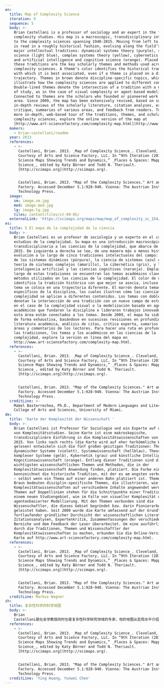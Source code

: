 ```yaml
---
en:
  title: Map of Complexity Science
  iteration: 9
  sequence: 5
  body: >-
    Brian Castellani is a professor of sociology and an expert in the field of
    complexity studies. His map is a macroscopic, transdisciplinary introduction
    to the complexity sciences spanning 1940-2015. Moving from left to right, it
    is read in a roughly historical fashion, evolving along the field’s five
    major intellectual traditions: dynamical systems theory (purple), systems
    science (light blue), complex systems theory (yellow), cybernetics (grey),
    and artificial intelligence and cognitive science (orange). Placed along
    these traditions are the key scholarly themes and methods used across the
    complexity sciences. A theme’s color identifies the historical tradition
    with which it is best associated, even if a theme is placed on a different
    trajectory. Themes in brown denote discipline-specific topics, which
    illustrate how the complexity sciences are applied to different content.
    Double-lined themes denote the intersection of a tradition with a new field
    of study, as in the case of visual complexity or agent-based modeling.
    Connected to themes are the scholars who founded or pioneered work in that
    area. Since 2009, the map has been extensively revised, based on successive,
    in-depth reviews of the scholarly literature, citation analyses, expert
    critique, summaries of various areas, and feedback from readers. To take a
    more in-depth, web-based tour of the traditions, themes, and scholars in the
    complexity sciences, explore the online version of the map at
    [http://www.art-sciencefactory.com/complexity-map.html](http://www.art-sciencefactory.com/complexity-map.html).
  makers:
    - brian-castellani/readme
  year: 2013
  references:
    - >-
      Castellani, Brian. 2013. _Map of Complexity Science_. Cleveland, OH.
      Courtesy of Arts and Science Factory, LLC. In “9th Iteration (2013):
      Science Maps Showing Trends and Dynamics,” _Places & Spaces: Mapping
      Science_, edited by Katy Börner and Todd N. Theriault.
      [http://scimaps.org](http://scimaps.org).


      Castellani, Brian. 2013. "Map of the Complexity Sciences." Art and Science
      Factory. Accessed December 5.1:928-940. Vienna: The Austrian Institute of
      Technology Press.
  image:
    sm: image.sm.jpg
    med: image.med.jpg
    lg: image.lg.jpg
    tiles: content/tiles/it-09-05/
  externalLink: 'https://scimaps.org/maps/map/map_of_complexity_sc_154/detail'
es:
  title: 5 El mapa de la complejidad de la ciencia
  body: >-
    Brian Castellani es un profesor de sociología y un experto en el campo de
    estudios de la complejidad. Su mapa es una introducción macroscópica y
    transdisciplinaria a las ciencias de la complejidad, que abarca de 1940 a
    2015. De izquierda a derecha se lee, de una manera más o menos histórica, la
    evolución a lo largo de cinco tradiciones intelectuales del campo: la teoría
    de los sistemas dinámicos (púrpura), la ciencia de sistemas (azul claro), la
    teoría de sistemas complejos (amarillo), la cibernética (gris), y la
    inteligencia artificial y las ciencias cognitivas (naranja). Emplazados a lo
    largo de estas tradiciones se encuentran los temas académicos clave y los
    métodos utilizados en las ciencias de la complejidad. El color de un tema
    identifica la tradición histórica con que mejor se asocia, incluso si un
    tema se coloca en una trayectoria diferente. El marrón denota temas
    específicos de la disciplina, los cuales ilustran cómo las ciencias de la
    complejidad se aplican a diferentes contenidos. Los temas con doble línea
    denotan la intersección de una tradición con un nuevo campo de estudio, como
    en el caso de la complejidad visual o la modelización basada en agentes. Los
    académicos que fundaron la disciplina o lideraron trabajos innovadores en
    esta área están conectados a los temas. Desde 2009, el mapa ha sido revisado
    de forma exhaustiva, basándose en sucesivas revisiones en profundidad de la
    literatura académica, análisis de citas, crítica experta, sumarios de varias
    áreas y comentarios de los lectores. Para hacer una ruta en profundidad de
    las tradiciones, los temas y los académicos en las ciencias de la
    complejidad, explore la versión en línea del mapa en
    http://www.art-sciencefactory.com/complexity-map.html.
  references:
    - >-
      Castellani, Brian. 2013. _Map of Complexity Science_. Cleveland, OH.
      Courtesy of Arts and Science Factory, LLC. In “9th Iteration (2013):
      Science Maps Showing Trends and Dynamics,” _Places & Spaces: Mapping
      Science_, edited by Katy Börner and Todd N. Theriault.
      [http://scimaps.org](http://scimaps.org).


      Castellani, Brian. 2013. "Map of the Complexity Sciences." Art and Science
      Factory. Accessed December 5.1:928-940. Vienna: The Austrian Institute of
      Technology Press.
  creditLine: >-
    Mabel Basterrechea, Ph.D., Department of Modern Languages and Literatures,
    College of Arts and Sciences, University of Miami.
de:
  title: 'Karte der Komplexität der Wissenschaft '
  body: >-
    Brian Castellani ist Professor für Soziologie und ein Experte auf dem Gebiet
    von Komplexitätsstudien. Seine Karte ist eine makroskopische,
    transdisziplinäre Einführung in die Komplexitätswissenschaften von 1940 bis
    2015. Von links nach rechts (die Karte wird auf eher herkömmliche Weise
    gelesen) entwickeln sich die fünf großen geistigen Traditionen: Theorie
    dynamischer Systeme (violett), Systemwissenschaft (hellblau), Theorie
    komplexer Systeme (gelb), Kybernetik (grau) und künstliche Intelligenz und
    Kognitionswissenschaft (orange). Entlang dieser Traditionen sind die
    wichtigsten wissenschaftlichen Themen und Methoden, die in der
    Komplexitätswissenschaft Anwendung finden, platziert. Die Farbe eines Themas
    kennzeichnet die historische Tradition, mit der es am engsten verbunden ist
    – selbst wenn ein Thema auf einer anderen Bahn platziert ist. Themen in
    Braun bedeuten disziplin-spezifische Themen, die illustrieren, wie die
    Komplexitätswissenschaften auf verschiedene Inhalte angewendet werden.
    Themen auf Doppellinien stehen für die Schnittpunkte einer Tradition mit
    einem neuen Studiengebiet, wie im Falle von visueller Komplexität oder
    agentenbasierter Modellierung. Mit den Themen verbunden sind die
    Wissenschaftler, die dieses Gebiet begründet bzw. darin Pionierarbeit
    geleistet haben. Seit 2009 wurde die Karte umfassend auf der Grundlage
    fortlaufender gründlicher Durchsicht der wissenschaftlichen Literatur,
    Zitationsanalysen, Expertenkritik, Zusammenfassungen der verschiedenen
    Bereiche und dem Feedback der Leser überarbeitet. Um eine ausführliche Tour
    durch die Traditionen, Themen und Wissenschaftler der
    Komplexitätswissenschaften zu machen, erkunden Sie die Online-Version der
    Karte auf http://www.art-sciencefactory.com/complexity-map.html.
  references:
    - >-
      Castellani, Brian. 2013. _Map of Complexity Science_. Cleveland, OH.
      Courtesy of Arts and Science Factory, LLC. In “9th Iteration (2013):
      Science Maps Showing Trends and Dynamics,” _Places & Spaces: Mapping
      Science_, edited by Katy Börner and Todd N. Theriault.
      [http://scimaps.org](http://scimaps.org).


      Castellani, Brian. 2013. "Map of the Complexity Sciences." Art and Science
      Factory. Accessed December 5.1:928-940. Vienna: The Austrian Institute of
      Technology Press.
  creditLine: Markus Wagner
zh:
  title: 复杂性科学的科学地图
  body: >-
    Brian
    Castellani是社会学教授同时也是复杂性科学研究领域的专家，他的地图从宏观水平介绍了1940-2015年期间复杂性科学的学科交叉发展情况。该地图按照大致的时间发展轨迹从左到右进行呈现，包含了五个主要的知识传统：动态系统理论（紫色），系统科学（浅蓝色），复杂系统理论（黄色），控制论（灰色）和人工智能与认知科学（橙色）。环绕在这些知识传统周围的是在复杂性科学中的主要学术主题和方法，即使有的主题被放到不同的发展轨迹上，但主题的颜色与知识传统的颜色相匹配。棕色节点的主题代表特定学科的话题，他们阐明了复杂性科学应用到不同内容中去的途径。双线条连接的主题代表知识传统与新兴领域研究相交叉的主题，如视觉复杂性和基于主体的建模。与这些主题连接的是其奠基者或推动者。自2009年以来，基于持续深入的文献综述、引文分析、专家评审和各领域的研究总结，该地图已经进行了进一步的修改和完善。想要更加深入地了解复杂性科学中的知识传统、研究主题和研究学者，请访问这个地图所在的网址http://www.art-sciencefactory.com/complexity-map.html.
  references:
    - >-
      Castellani, Brian. 2013. _Map of Complexity Science_. Cleveland, OH.
      Courtesy of Arts and Science Factory, LLC. In “9th Iteration (2013):
      Science Maps Showing Trends and Dynamics,” _Places & Spaces: Mapping
      Science_, edited by Katy Börner and Todd N. Theriault.
      [http://scimaps.org](http://scimaps.org).


      Castellani, Brian. 2013. "Map of the Complexity Sciences." Art and Science
      Factory. Accessed December 5.1:928-940. Vienna: The Austrian Institute of
      Technology Press.
  creditLine: 'Ying Huang, Yunwei Chen'
---
```

